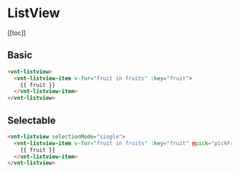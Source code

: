 # ListView

[[toc]]

## Basic

<listview-basic />

```html
<vnt-listview>
  <vnt-listview-item v-for="fruit in fruits" :key="fruit">
    {{ fruit }}
  </vnt-listview-item>
</vnt-listview>
```

## Selectable

<listview-selection-single />

```html
<vnt-listview selectionMode="single">
  <vnt-listview-item v-for="fruit in fruits" :key="fruit" @pick="pickFruit">
    {{ fruit }}
  </vnt-listview-item>
</vnt-listview>
```
